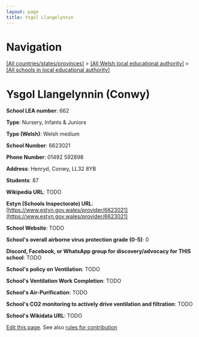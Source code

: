 ```yaml
---
layout: page
title: Ysgol Llangelynnin
---
```

# Navigation

[[All countries/states/provinces]](../../..) > [[All Welsh local educational authority]](../..) > [[All schools in local educational authority]](..)

# Ysgol Llangelynnin (Conwy)

**School LEA number**: 662

**Type**: Nursery, Infants & Juniors

**Type (Welsh)**: Welsh medium

**School Number**: 6623021

**Phone Number**: 01492 592898

**Address**: Henryd, Conwy, LL32 8YB

**Students**: 87

**Wikipedia URL**: TODO

**Estyn (Schools Inspectorate) URL**: [https://www.estyn.gov.wales/provider/6623021](https://www.estyn.gov.wales/provider/6623021)

**School Website**: TODO

**School's overall airborne virus protection grade (0-5)**: 0

**Discord, Facebook, or WhatsApp group for discovery/advocacy for THIS school**: TODO

**School's policy on Ventilation**: TODO

**School's Ventilation Work Completion**: TODO

**School's Air-Purification**: TODO

**School's CO2 monitoring to actively drive ventilation and filtration**: TODO

**School's Wikidata URL**: TODO




[Edit this page](https://github.com/VentilationProject/Wales/edit/prif/./Conwy/Ysgol_Llangelynnin.md). See also [rules for contribution](../../../contribution-rules/)